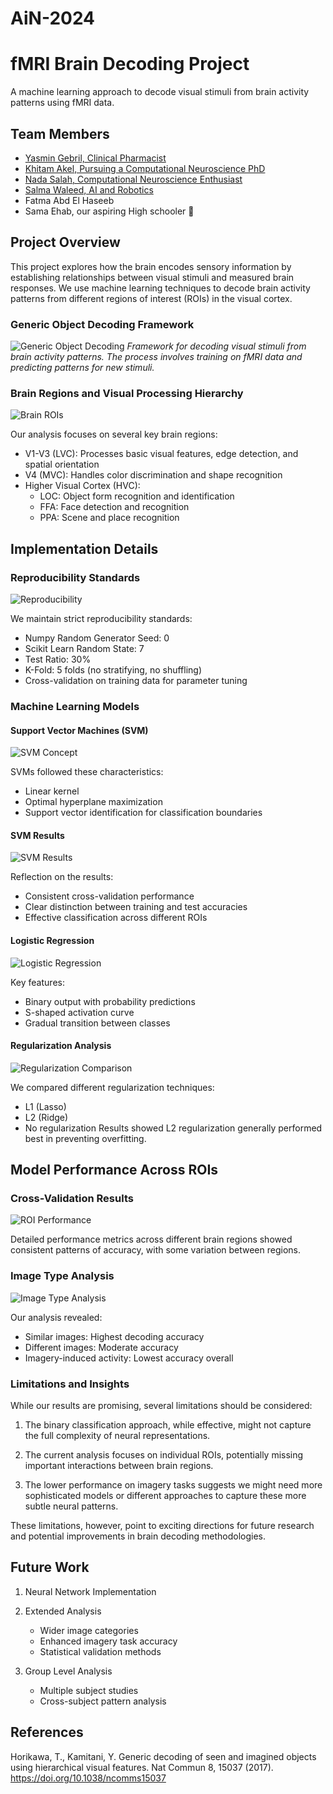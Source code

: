 # AiN-2024

# fMRI Brain Decoding Project

A machine learning approach to decode visual stimuli from brain activity patterns using fMRI data.

## Team Members

- [Yasmin Gebril, Clinical Pharmacist](https://www.linkedin.com/in/yasmin-gebril-87a776230/)
- [Khitam Akel, Pursuing a Computational Neuroscience PhD](https://www.linkedin.com/in/khitam-aqel-bb238b105/)
- [Nada Salah, Computational Neuroscience Enthusiast](https://www.linkedin.com/in/nada-o-salah/)
- [Salma Waleed, AI and Robotics](https://www.linkedin.com/in/swaleed3/)
- Fatma Abd El Haseeb
- Sama Ehab, our aspiring High schooler 🤩

## Project Overview

This project explores how the brain encodes sensory information by establishing relationships between visual stimuli and measured brain responses. We use machine learning techniques to decode brain activity patterns from different regions of interest (ROIs) in the visual cortex.

### Generic Object Decoding Framework
![Generic Object Decoding](Assets/generic_object_decoding.jpg)
*Framework for decoding visual stimuli from brain activity patterns. The process involves training on fMRI data and predicting patterns for new stimuli.*

### Brain Regions and Visual Processing Hierarchy
![Brain ROIs](Assets/visual_input_processing_rois.jpg)

Our analysis focuses on several key brain regions:

- V1-V3 (LVC): Processes basic visual features, edge detection, and spatial orientation
- V4 (MVC): Handles color discrimination and shape recognition
- Higher Visual Cortex (HVC):
  - LOC: Object form recognition and identification
  - FFA: Face detection and recognition
  - PPA: Scene and place recognition

## Implementation Details

### Reproducibility Standards
![Reproducibility](Assets/reproducibility.jpg)

We maintain strict reproducibility standards:
- Numpy Random Generator Seed: 0
- Scikit Learn Random State: 7
- Test Ratio: 30%
- K-Fold: 5 folds (no stratifying, no shuffling)
- Cross-validation on training data for parameter tuning

### Machine Learning Models

#### Support Vector Machines (SVM)
![SVM Concept](Assets/svm.jpg)

SVMs followed these characteristics:
- Linear kernel
- Optimal hyperplane maximization
- Support vector identification for classification boundaries

#### SVM Results
![SVM Results](Assets/svm_results.jpg)

Reflection on the results:
- Consistent cross-validation performance
- Clear distinction between training and test accuracies
- Effective classification across different ROIs

#### Logistic Regression
![Logistic Regression](Assets/logistic_regression.jpg)

Key features:
- Binary output with probability predictions
- S-shaped activation curve
- Gradual transition between classes

#### Regularization Analysis
![Regularization Comparison](Assets/regularization.jpg)

We compared different regularization techniques:
- L1 (Lasso)
- L2 (Ridge)
- No regularization
Results showed L2 regularization generally performed best in preventing overfitting.

## Model Performance Across ROIs

### Cross-Validation Results 
![ROI Performance](Assets/cross_validation.jpg)

Detailed performance metrics across different brain regions showed consistent patterns of accuracy, with some variation between regions.

### Image Type Analysis
![Image Type Analysis](Assets/image_types.jpg)

Our analysis revealed:
- Similar images: Highest decoding accuracy
- Different images: Moderate accuracy
- Imagery-induced activity: Lowest accuracy overall


### Limitations and Insights

While our results are promising, several limitations should be considered:

1. The binary classification approach, while effective, might not capture the full complexity of neural representations.

2. The current analysis focuses on individual ROIs, potentially missing important interactions between brain regions.

3. The lower performance on imagery tasks suggests we might need more sophisticated models or different approaches to capture these more subtle neural patterns.

These limitations, however, point to exciting directions for future research and potential improvements in brain decoding methodologies.

## Future Work

1. Neural Network Implementation

2. Extended Analysis
   - Wider image categories
   - Enhanced imagery task accuracy
   - Statistical validation methods

3. Group Level Analysis
   - Multiple subject studies
   - Cross-subject pattern analysis

## References

Horikawa, T., Kamitani, Y. Generic decoding of seen and imagined objects using hierarchical visual features. Nat Commun 8, 15037 (2017). https://doi.org/10.1038/ncomms15037